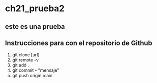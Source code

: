 # ch21_prueba2
este es una prueba
---

## Instrucciones para con el repositorio de Github

1. git clone [url]
2. git remote -v
3. git add .
4. git commit - "mensaje"
5. git push origin main
